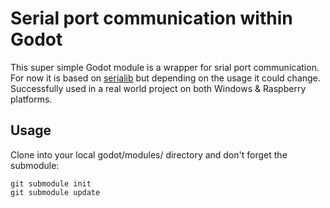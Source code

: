 # Serial port communication within Godot

This super simple Godot module is a wrapper for srial port communication.
For now it is based on [serialib](https://github.com/G4m4/serialib/) but depending on the usage it could change.
Successfully used in a real world project on both Windows & Raspberry platforms.

## Usage

Clone into your local godot/modules/ directory and  don't forget the submodule:

```
git submodule init
git submodule update
```
